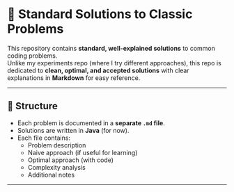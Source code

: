 # 📘 Standard Solutions to Classic Problems

This repository contains **standard, well-explained solutions** to common coding problems.  
Unlike my experiments repo (where I try different approaches), this repo is dedicated to **clean, optimal, and accepted solutions** with clear explanations in **Markdown** for easy reference.

---

## 📂 Structure
- Each problem is documented in a **separate `.md` file**.
- Solutions are written in **Java** (for now).
- Each file contains:
    - Problem description
    - Naive approach (if useful for learning)
    - Optimal approach (with code)
    - Complexity analysis
    - Additional notes

---